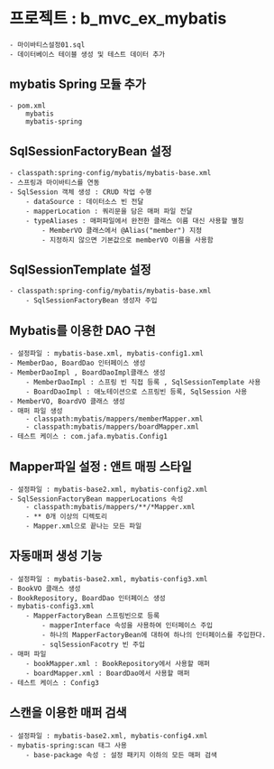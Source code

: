 # 프로젝트 : b_mvc_ex_mybatis
	- 마이바티스설정01.sql
	- 데이터베이스 테이블 생성 및 테스트 데이터 추가 
	
## mybatis Spring 모듈 추가 
	- pom.xml
		mybatis
		mybatis-spring
	
## SqlSessionFactoryBean 설정 
	- classpath:spring-config/mybatis/mybatis-base.xml
	- 스프링과 마이바티스를 연동 
	- SqlSession 객체 생성 : CRUD 작업 수행 
		- dataSource : 데이터소스 빈 전달 
		- mapperLocation : 쿼리문을 담은 매퍼 파일 전달 
		- typeAliases : 매퍼파일에서 완전한 클래스 이름 대신 사용할 별칭 
			- MemberVO 클래스에서 @Alias("member") 지정
			- 지정하지 않으면 기본값으로 memberVO 이름을 사용함 

	
## SqlSessionTemplate 설정 
	- classpath:spring-config/mybatis/mybatis-base.xml
		- SqlSessionFactoryBean 생성자 주입 
		
## Mybatis를 이용한 DAO 구현 
	- 설정파일 : mybatis-base.xml, mybatis-config1.xml
	- MemberDao, BoardDao 인터페이스 생성 
	- MemberDaoImpl , BoardDaoImpl클래스 생성
		- MemberDaoImpl : 스프링 빈 직접 등록 , SqlSessionTemplate 사용
		- BoardDaoImpl : 애노테이션으로 스프링빈 등록, SqlSession 사용
	- MemberVO, BoardVO 클래스 생성 
	- 매퍼 파일 생성 
		- classpath:mybatis/mappers/memberMapper.xml
		- classpath:mybatis/mappers/boardMapper.xml
	- 테스트 케이스 : com.jafa.mybatis.Config1
	
## Mapper파일 설정 : 앤트 매핑 스타일 
	- 설정파일 : mybatis-base2.xml, mybatis-config2.xml
	- SqlSessionFactoryBean mapperLocations 속성 
		- classpath:mybatis/mappers/**/*Mapper.xml
		- ** 0개 이상의 디렉토리 
		- Mapper.xml으로 끝나는 모든 파일

## 자동매퍼 생성 기능 
	- 설정파일 : mybatis-base2.xml, mybatis-config3.xml
	- BookVO 클래스 생성 
	- BookRepository, BoardDao 인터페이스 생성 
	- mybatis-config3.xml
		- MapperFactoryBean 스프링빈으로 등록
			- mapperInterface 속성을 사용하여 인터페이스 주입 
			- 하나의 MapperFactoryBean에 대하여 하나의 인터페이스를 주입한다.
			- sqlSessionFacotry 빈 주입
	- 매퍼 파일 
		- bookMapper.xml : BookRepository에서 사용할 매퍼 
		- boardMapper.xml : BoardDao에서 사용할 매퍼 
	- 테스트 케이스 : Config3

## 스캔을 이용한 매퍼 검색 
	- 설정파일 : mybatis-base2.xml, mybatis-config4.xml
	- mybatis-spring:scan 태그 사용 
		- base-package 속성 : 설정 패키지 이하의 모든 매퍼 검색
	
	

	